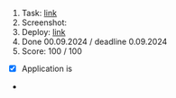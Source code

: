 1. Task: [link](https://github.com/)
2. Screenshot:
3. Deploy: [link](https://github.com/)
4. Done 00.09.2024 / deadline 0.09.2024
5. Score: 100 / 100
- [x] Application is 
- 
